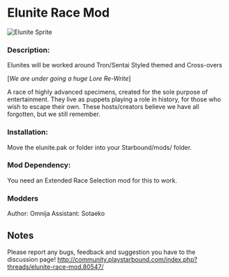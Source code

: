 # Elunite Race Mod


![Elunite Sprite](/#docs/elunite.png?raw=true "Title")

### Description: 
Elunites will be worked around Tron/Sentai Styled themed and Cross-overs

[*We are under going a huge Lore Re-Write*]

A race of highly advanced specimens, created for the sole purpose of entertainment.
They live as puppets playing a role in history, for those who wish to escape their own.
These hosts/creators believe we have all forgotten, but we still remember.

### Installation: 
Move the elunite.pak or folder into your Starbound/mods/ folder. 

### Mod Dependency:
You need an Extended Race Selection mod for this to work.

### Modders
Author: Omnija
Assistant: Sotaeko

## Notes


Please report any bugs, feedback and suggestion you have to the discussion page!
http://community.playstarbound.com/index.php?threads/elunite-race-mod.80547/
